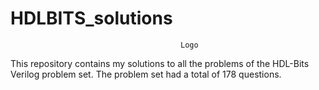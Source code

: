 # HDLBITS_solutions
                                          Logo
                       
This repository contains my solutions to all the problems of the HDL-Bits Verilog problem set.
The problem set had a total of 178 questions.
